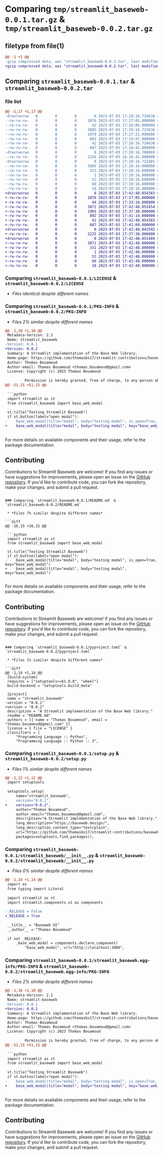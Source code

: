 # Comparing `tmp/streamlit_baseweb-0.0.1.tar.gz` & `tmp/streamlit_baseweb-0.0.2.tar.gz`

## filetype from file(1)

```diff
@@ -1 +1 @@
-gzip compressed data, was "streamlit_baseweb-0.0.1.tar", last modified: Mon Jul  3 17:28:16 2023, max compression
+gzip compressed data, was "streamlit_baseweb-0.0.2.tar", last modified: Mon Jul  3 17:42:48 2023, max compression
```

## Comparing `streamlit_baseweb-0.0.1.tar` & `streamlit_baseweb-0.0.2.tar`

### file list

```diff
@@ -1,17 +1,17 @@
-drwxrwxrwx   0        0        0        0 2023-07-03 17:28:16.724638 streamlit_baseweb-0.0.1/
--rw-rw-rw-   0        0        0     1076 2023-07-03 17:27:05.000000 streamlit_baseweb-0.0.1/LICENSE
--rw-rw-rw-   0        0        0       42 2023-07-03 17:26:06.000000 streamlit_baseweb-0.0.1/MANIFEST.in
--rw-rw-rw-   0        0        0     3885 2023-07-03 17:28:16.723636 streamlit_baseweb-0.0.1/PKG-INFO
--rw-rw-rw-   0        0        0     1979 2023-07-03 17:27:21.000000 streamlit_baseweb-0.0.1/README.md
--rw-rw-rw-   0        0        0      892 2023-07-03 17:19:07.000000 streamlit_baseweb-0.0.1/pyproject.toml
--rw-rw-rw-   0        0        0       42 2023-07-03 17:28:16.724638 streamlit_baseweb-0.0.1/setup.cfg
--rw-rw-rw-   0        0        0      687 2023-07-03 17:18:42.000000 streamlit_baseweb-0.0.1/setup.py
-drwxrwxrwx   0        0        0        0 2023-07-03 17:28:16.708069 streamlit_baseweb-0.0.1/streamlit_baseweb/
--rw-rw-rw-   0        0        0     2226 2023-07-03 16:16:42.000000 streamlit_baseweb-0.0.1/streamlit_baseweb/__init__.py
-drwxrwxrwx   0        0        0        0 2023-07-03 17:28:16.722401 streamlit_baseweb-0.0.1/streamlit_baseweb.egg-info/
--rw-rw-rw-   0        0        0     3885 2023-07-03 17:28:16.000000 streamlit_baseweb-0.0.1/streamlit_baseweb.egg-info/PKG-INFO
--rw-rw-rw-   0        0        0      331 2023-07-03 17:28:16.000000 streamlit_baseweb-0.0.1/streamlit_baseweb.egg-info/SOURCES.txt
--rw-rw-rw-   0        0        0        1 2023-07-03 17:28:16.000000 streamlit_baseweb-0.0.1/streamlit_baseweb.egg-info/dependency_links.txt
--rw-rw-rw-   0        0        0       52 2023-07-03 17:28:16.000000 streamlit_baseweb-0.0.1/streamlit_baseweb.egg-info/entry_points.txt
--rw-rw-rw-   0        0        0       60 2023-07-03 17:28:16.000000 streamlit_baseweb-0.0.1/streamlit_baseweb.egg-info/requires.txt
--rw-rw-rw-   0        0        0       18 2023-07-03 17:28:16.000000 streamlit_baseweb-0.0.1/streamlit_baseweb.egg-info/top_level.txt
+drwxrwxrwx   0        0        0        0 2023-07-03 17:42:48.054383 streamlit_baseweb-0.0.2/
+-rw-rw-rw-   0        0        0     1076 2023-07-03 17:27:05.000000 streamlit_baseweb-0.0.2/LICENSE
+-rw-rw-rw-   0        0        0       44 2023-07-03 17:33:16.000000 streamlit_baseweb-0.0.2/MANIFEST.in
+-rw-rw-rw-   0        0        0     3871 2023-07-03 17:42:48.052454 streamlit_baseweb-0.0.2/PKG-INFO
+-rw-rw-rw-   0        0        0     1965 2023-07-03 17:37:38.000000 streamlit_baseweb-0.0.2/README.md
+-rw-rw-rw-   0        0        0      892 2023-07-03 17:41:14.000000 streamlit_baseweb-0.0.2/pyproject.toml
+-rw-rw-rw-   0        0        0       42 2023-07-03 17:42:48.054383 streamlit_baseweb-0.0.2/setup.cfg
+-rw-rw-rw-   0        0        0      687 2023-07-03 17:41:09.000000 streamlit_baseweb-0.0.2/setup.py
+drwxrwxrwx   0        0        0        0 2023-07-03 17:42:48.042592 streamlit_baseweb-0.0.2/streamlit_baseweb/
+-rw-rw-rw-   0        0        0     2225 2023-07-03 17:37:38.000000 streamlit_baseweb-0.0.2/streamlit_baseweb/__init__.py
+drwxrwxrwx   0        0        0        0 2023-07-03 17:42:48.051489 streamlit_baseweb-0.0.2/streamlit_baseweb.egg-info/
+-rw-rw-rw-   0        0        0     3871 2023-07-03 17:42:48.000000 streamlit_baseweb-0.0.2/streamlit_baseweb.egg-info/PKG-INFO
+-rw-rw-rw-   0        0        0      331 2023-07-03 17:42:48.000000 streamlit_baseweb-0.0.2/streamlit_baseweb.egg-info/SOURCES.txt
+-rw-rw-rw-   0        0        0        1 2023-07-03 17:42:48.000000 streamlit_baseweb-0.0.2/streamlit_baseweb.egg-info/dependency_links.txt
+-rw-rw-rw-   0        0        0       52 2023-07-03 17:42:48.000000 streamlit_baseweb-0.0.2/streamlit_baseweb.egg-info/entry_points.txt
+-rw-rw-rw-   0        0        0       60 2023-07-03 17:42:48.000000 streamlit_baseweb-0.0.2/streamlit_baseweb.egg-info/requires.txt
+-rw-rw-rw-   0        0        0       18 2023-07-03 17:42:48.000000 streamlit_baseweb-0.0.2/streamlit_baseweb.egg-info/top_level.txt
```

### Comparing `streamlit_baseweb-0.0.1/LICENSE` & `streamlit_baseweb-0.0.2/LICENSE`

 * *Files identical despite different names*

### Comparing `streamlit_baseweb-0.0.1/PKG-INFO` & `streamlit_baseweb-0.0.2/PKG-INFO`

 * *Files 2% similar despite different names*

```diff
@@ -1,10 +1,10 @@
 Metadata-Version: 2.1
 Name: streamlit_baseweb
-Version: 0.0.1
+Version: 0.0.2
 Summary: A Streamlit implementation of the Base Web library.
 Home-page: https://github.com/thomasbs17/streamlit-contributions/baseweb_components
 Author: Thomas Bouamoud
 Author-email: Thomas Bouamoud <thomas.bouamoud@gmail.com>
 License: Copyright (c) 2023 Thomas Bouamoud
         
         Permission is hereby granted, free of charge, to any person obtaining a copy
@@ -51,15 +51,15 @@
 
 ```python
 import streamlit as st
 from streamlit_baseweb import base_web_modal
 
 st.title("Testing Streamlit Baseweb")
 if st.button(label="open modal"):
-    base_web_modal(title="modal", body="testing modal", is_open=True, key="base_web_modal")
+    base_web_modal(title="modal", body="testing modal", key="base_web_modal")
 
 ```
 
 For more details on available components and their usage, refer to the package documentation.
 
 ## Contributing
 Contributions to Streamlit Baseweb are welcome! If you find any issues or have suggestions for improvements, please open an issue on the [GitHub repository](https://github.com/thomasbs17/streamlit-contributions/tree/master/baseweb_components). If you'd like to contribute code, you can fork the repository, make your changes, and submit a pull request.
```

### Comparing `streamlit_baseweb-0.0.1/README.md` & `streamlit_baseweb-0.0.2/README.md`

 * *Files 7% similar despite different names*

```diff
@@ -16,15 +16,15 @@
 
 ```python
 import streamlit as st
 from streamlit_baseweb import base_web_modal
 
 st.title("Testing Streamlit Baseweb")
 if st.button(label="open modal"):
-    base_web_modal(title="modal", body="testing modal", is_open=True, key="base_web_modal")
+    base_web_modal(title="modal", body="testing modal", key="base_web_modal")
 
 ```
 
 For more details on available components and their usage, refer to the package documentation.
 
 ## Contributing
 Contributions to Streamlit Baseweb are welcome! If you find any issues or have suggestions for improvements, please open an issue on the [GitHub repository](https://github.com/thomasbs17/streamlit-contributions/tree/master/baseweb_components). If you'd like to contribute code, you can fork the repository, make your changes, and submit a pull request.
```

### Comparing `streamlit_baseweb-0.0.1/pyproject.toml` & `streamlit_baseweb-0.0.2/pyproject.toml`

 * *Files 1% similar despite different names*

```diff
@@ -1,14 +1,14 @@
 [build-system]
 requires = ["setuptools>=61.0.0", "wheel"]
 build-backend = "setuptools.build_meta"
 
 [project]
 name = "streamlit_baseweb"
-version = "0.0.1"
+version = "0.0.2"
 description = "A Streamlit implementation of the Base Web library."
 readme = "README.md"
 authors = [{ name = "Thomas Bouamoud", email = "thomas.bouamoud@gmail.com" }]
 license = { file = "LICENSE" }
 classifiers = [
     "Programming Language :: Python",
     "Programming Language :: Python :: 3",
```

### Comparing `streamlit_baseweb-0.0.1/setup.py` & `streamlit_baseweb-0.0.2/setup.py`

 * *Files 1% similar despite different names*

```diff
@@ -1,12 +1,12 @@
 import setuptools
 
 setuptools.setup(
     name="streamlit_baseweb",
-    version="0.0.1",
+    version="0.0.2",
     author="Thomas Bouamoud",
     author_email="thomas.bouamoud@gmail.com",
     description="A Streamlit implementation of the Base Web library.",
     long_description="https://baseweb.design/",
     long_description_content_type="text/plain",
     url="https://github.com/thomasbs17/streamlit-contributions/baseweb_components",
     packages=setuptools.find_packages(),
```

### Comparing `streamlit_baseweb-0.0.1/streamlit_baseweb/__init__.py` & `streamlit_baseweb-0.0.2/streamlit_baseweb/__init__.py`

 * *Files 0% similar despite different names*

```diff
@@ -1,14 +1,14 @@
 import os
 from typing import Literal
 
 import streamlit as st
 import streamlit.components.v1 as components
 
-_RELEASE = False
+_RELEASE = True
 
 __title__ = "Baseweb UI"
 __author__ = "Thomas Bouamoud"
 
 if not _RELEASE:
     _base_web_modal = components.declare_component(
         "base_web_modal", url="http://localhost:3000",
```

### Comparing `streamlit_baseweb-0.0.1/streamlit_baseweb.egg-info/PKG-INFO` & `streamlit_baseweb-0.0.2/streamlit_baseweb.egg-info/PKG-INFO`

 * *Files 2% similar despite different names*

```diff
@@ -1,10 +1,10 @@
 Metadata-Version: 2.1
 Name: streamlit-baseweb
-Version: 0.0.1
+Version: 0.0.2
 Summary: A Streamlit implementation of the Base Web library.
 Home-page: https://github.com/thomasbs17/streamlit-contributions/baseweb_components
 Author: Thomas Bouamoud
 Author-email: Thomas Bouamoud <thomas.bouamoud@gmail.com>
 License: Copyright (c) 2023 Thomas Bouamoud
         
         Permission is hereby granted, free of charge, to any person obtaining a copy
@@ -51,15 +51,15 @@
 
 ```python
 import streamlit as st
 from streamlit_baseweb import base_web_modal
 
 st.title("Testing Streamlit Baseweb")
 if st.button(label="open modal"):
-    base_web_modal(title="modal", body="testing modal", is_open=True, key="base_web_modal")
+    base_web_modal(title="modal", body="testing modal", key="base_web_modal")
 
 ```
 
 For more details on available components and their usage, refer to the package documentation.
 
 ## Contributing
 Contributions to Streamlit Baseweb are welcome! If you find any issues or have suggestions for improvements, please open an issue on the [GitHub repository](https://github.com/thomasbs17/streamlit-contributions/tree/master/baseweb_components). If you'd like to contribute code, you can fork the repository, make your changes, and submit a pull request.
```

